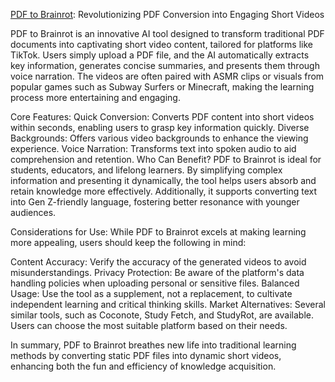 [PDF to Brainrot](https://pdftobrainrot.org/): Revolutionizing PDF Conversion into Engaging Short Videos

PDF to Brainrot is an innovative AI tool designed to transform traditional PDF documents into captivating short video content, tailored for platforms like TikTok. Users simply upload a PDF file, and the AI automatically extracts key information, generates concise summaries, and presents them through voice narration. The videos are often paired with ASMR clips or visuals from popular games such as Subway Surfers or Minecraft, making the learning process more entertaining and engaging.

Core Features:
Quick Conversion: Converts PDF content into short videos within seconds, enabling users to grasp key information quickly.
Diverse Backgrounds: Offers various video backgrounds to enhance the viewing experience.
Voice Narration: Transforms text into spoken audio to aid comprehension and retention.
Who Can Benefit?
PDF to Brainrot is ideal for students, educators, and lifelong learners. By simplifying complex information and presenting it dynamically, the tool helps users absorb and retain knowledge more effectively. Additionally, it supports converting text into Gen Z-friendly language, fostering better resonance with younger audiences.

Considerations for Use:
While PDF to Brainrot excels at making learning more appealing, users should keep the following in mind:

Content Accuracy: Verify the accuracy of the generated videos to avoid misunderstandings.
Privacy Protection: Be aware of the platform's data handling policies when uploading personal or sensitive files.
Balanced Usage: Use the tool as a supplement, not a replacement, to cultivate independent learning and critical thinking skills.
Market Alternatives:
Several similar tools, such as Coconote, Study Fetch, and StudyRot, are available. Users can choose the most suitable platform based on their needs.

In summary, PDF to Brainrot breathes new life into traditional learning methods by converting static PDF files into dynamic short videos, enhancing both the fun and efficiency of knowledge acquisition.
